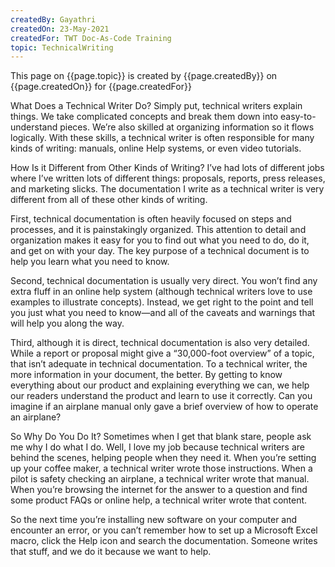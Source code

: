 ```yaml
---
createdBy: Gayathri
createdOn: 23-May-2021
createdFor: TWT Doc-As-Code Training
topic: TechnicalWriting
---
```



This page on {{page.topic}} is created by {{page.createdBy}} on {{page.createdOn}} for {{page.createdFor}}

What Does a Technical Writer Do?
Simply put, technical writers explain things. We take complicated concepts and break them down into easy-to-understand pieces. We’re also skilled at organizing information so it flows logically. With these skills, a technical writer is often responsible for many kinds of writing: manuals, online Help systems, or even video tutorials.

How Is it Different from Other Kinds of Writing?
I’ve had lots of different jobs where I’ve written lots of different things: proposals, reports, press releases, and marketing slicks. The documentation I write as a technical writer is very different from all of these other kinds of writing.

First, technical documentation is often heavily focused on steps and processes, and it is painstakingly organized. This attention to detail and organization makes it easy for you to find out what you need to do, do it, and get on with your day. The key purpose of a technical document is to help you learn what you need to know.

Second, technical documentation is usually very direct. You won’t find any extra fluff in an online help system (although technical writers love to use examples to illustrate concepts). Instead, we get right to the point and tell you just what you need to know—and all of the caveats and warnings that will help you along the way.

Third, although it is direct, technical documentation is also very detailed. While a report or proposal might give a “30,000-foot overview” of a topic, that isn’t adequate in technical documentation. To a technical writer, the more information in your document, the better. By getting to know everything about our product and explaining everything we can, we help our readers understand the product and learn to use it correctly. Can you imagine if an airplane manual only gave a brief overview of how to operate an airplane?

So Why Do You Do It?
Sometimes when I get that blank stare, people ask me why I do what I do. Well, I love my job because technical writers are behind the scenes, helping people when they need it. When you’re setting up your coffee maker, a technical writer wrote those instructions. When a pilot is safety checking an airplane, a technical writer wrote that manual. When you’re browsing the internet for the answer to a question and find some product FAQs or online help, a technical writer wrote that content.

So the next time you’re installing new software on your computer and encounter an error, or you can’t remember how to set up a Microsoft Excel macro, click the Help icon and search the documentation. Someone writes that stuff, and we do it because we want to help.
